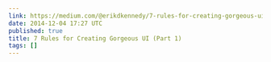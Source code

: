 ```yaml
---
link: https://medium.com/@erikdkennedy/7-rules-for-creating-gorgeous-ui-part-1-559d4e805cda
date: 2014-12-04 17:27 UTC
published: true
title: 7 Rules for Creating Gorgeous UI (Part 1)
tags: []
---
```



